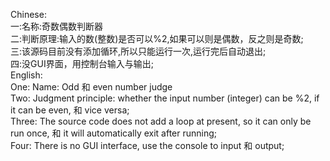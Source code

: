 Chinese:  
一:名称:奇数偶数判断器  
二:判断原理:输入的数(整数)是否可以%2,如果可以则是偶数，反之则是奇数;  
三:该源码目前没有添加循环,所以只能运行一次,运行完后自动退出;  
四:没GUI界面，用控制台输入与输出;  
English:  
One: Name: Odd 和 even number judge    
Two: Judgment principle: whether the input number (integer) can be %2, if it can be even, 和 vice versa;    
Three: The source code does not add a loop at present, so it can only be run once, 和 it will automatically exit after running;    
Four: There is no GUI interface, use the console to input 和 output;  
